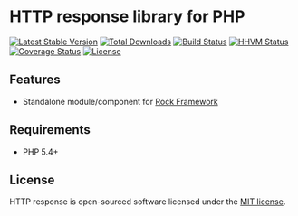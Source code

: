 HTTP response library for PHP
=================

[![Latest Stable Version](https://poser.pugx.org/romeOz/rock-response/v/stable.svg)](https://packagist.org/packages/romeOz/rock-response)
[![Total Downloads](https://poser.pugx.org/romeOz/rock-response/downloads.svg)](https://packagist.org/packages/romeOz/rock-response)
[![Build Status](https://travis-ci.org/romeOz/rock-response.svg?branch=master)](https://travis-ci.org/romeOz/rock-response)
[![HHVM Status](http://hhvm.h4cc.de/badge/romeoz/rock-response.svg)](http://hhvm.h4cc.de/package/romeoz/rock-response)
[![Coverage Status](https://coveralls.io/repos/romeOz/rock-response/badge.svg?branch=master)](https://coveralls.io/r/romeOz/rock-response?branch=master)
[![License](https://poser.pugx.org/romeOz/rock-response/license.svg)](https://packagist.org/packages/romeOz/rock-response)

Features
-------------------

 * Standalone module/component for [Rock Framework](https://github.com/romeOz/rock)
 
Requirements
-------------------
 * PHP 5.4+

License
-------------------

HTTP response is open-sourced software licensed under the [MIT license](http://opensource.org/licenses/MIT).